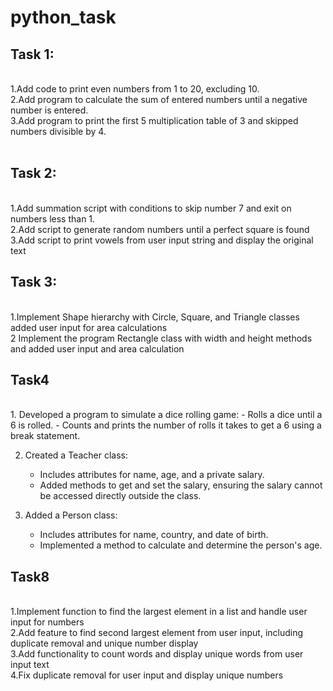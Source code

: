 # python_task

<h2>Task 1:</h2>
<br>
   1.Add code to print even numbers from 1 to 20, excluding 10.<br>
   2.Add program to calculate the sum of entered numbers until a negative number is entered. <br>
   3.Add program to print the first 5 multiplication table of 3 and skipped numbers divisible by 4. <br>
   <br>
<h2>Task 2:</h2>
<br>
   1.Add summation script with conditions to skip number 7 and exit on numbers less than 1.<br>
   2.Add script to generate random numbers until a perfect square is found <br>
   3.Add script to print vowels from user input string and display the original text <br>
<h2>Task 3:</h2>
<br>
   1.Implement Shape hierarchy with Circle, Square, and Triangle classes added user input for area calculations <br>
   2 Implement the program Rectangle class with width and height methods and added user input and area calculation <br>
   
<h2>Task4</h2>
<br>
   1. Developed a program to simulate a dice rolling game:
   - Rolls a dice until a 6 is rolled.
   - Counts and prints the number of rolls it takes to get a 6 using a break statement.<br>

2. Created a Teacher class:
   - Includes attributes for name, age, and a private salary.
   - Added methods to get and set the salary, ensuring the salary cannot be accessed directly outside the class.<br>

3. Added a Person class:
   - Includes attributes for name, country, and date of birth.
   - Implemented a method to calculate and determine the person's age.<br>

<h2>Task8</h2>
<br>
   1.Implement function to find the largest element in a list and handle user input for numbers <br>
   2.Add feature to find second largest element from user input, including duplicate removal and unique number display <br>
   3.Add functionality to count words and display unique words from user input text <br>
   4.Fix duplicate removal for user input and display unique numbers <br>







